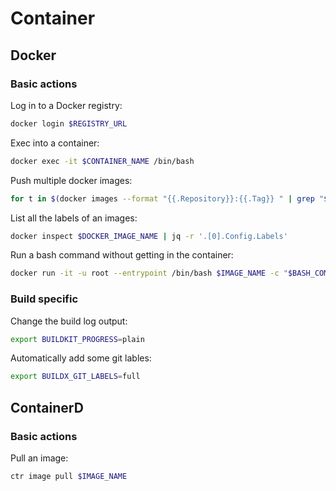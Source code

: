 # Container

## Docker

### Basic actions

Log in to a Docker registry:

```bash
docker login $REGISTRY_URL
```

Exec into a container:

```bash
docker exec -it $CONTAINER_NAME /bin/bash
```

Push multiple docker images:

```bash
for t in $(docker images --format "{{.Repository}}:{{.Tag}} " | grep "$IMAGE_NAME"); do docker push "${t}"; done
```

List all the labels of an images:

```bash
docker inspect $DOCKER_IMAGE_NAME | jq -r '.[0].Config.Labels'
```

Run a bash command without getting in the container:

```bash
docker run -it -u root --entrypoint /bin/bash $IMAGE_NAME -c "$BASH_COMMAND"
```

### Build specific

Change the build log output:

```bash
export BUILDKIT_PROGRESS=plain
```

Automatically add some git lables:

```bash
export BUILDX_GIT_LABELS=full
```

## ContainerD

### Basic actions

Pull an image:

```bash
ctr image pull $IMAGE_NAME
```
